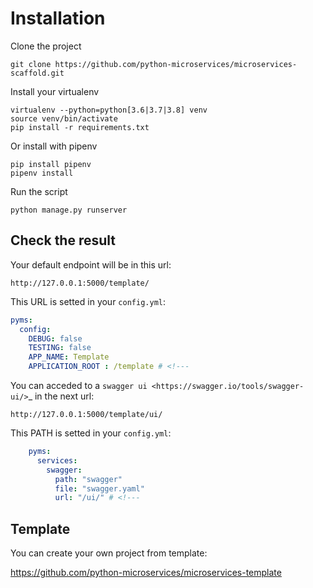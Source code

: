 # Installation

Clone the project

```
git clone https://github.com/python-microservices/microservices-scaffold.git
```

Install your virtualenv

```
virtualenv --python=python[3.6|3.7|3.8] venv
source venv/bin/activate
pip install -r requirements.txt
```

Or install with pipenv

```
pip install pipenv
pipenv install
```

Run the script

```
python manage.py runserver
```

## Check the result

Your default endpoint will be in this url:

```
http://127.0.0.1:5000/template/
```

This URL is setted in your `config.yml`:

```yaml
pyms:
  config:
    DEBUG: false
    TESTING: false
    APP_NAME: Template
    APPLICATION_ROOT : /template # <!---
```

You can acceded to a `swagger ui <https://swagger.io/tools/swagger-ui/>`_ in the next url:

```
http://127.0.0.1:5000/template/ui/
```

This PATH is setted in your `config.yml`:

```yaml
    pyms:
      services:
        swagger:
          path: "swagger"
          file: "swagger.yaml"
          url: "/ui/" # <!---
```

## Template
You can create your own project from template:

https://github.com/python-microservices/microservices-template